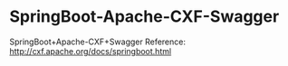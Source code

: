 # SpringBoot-Apache-CXF-Swagger
SpringBoot+Apache-CXF+Swagger
Reference:
http://cxf.apache.org/docs/springboot.html
